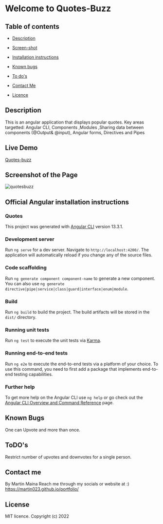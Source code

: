 # Welcome to Quotes-Buzz

## Table of contents
-   [Description](#description)
-   [Screen-shot](screenshot-of-the-page)

-   [Installation instructions](#official-angular-installation-instructions)

-   [Known bugs](#known-bugs)
-   [To do's](#todos)
-   [Contact Me](#contact-me)
-   [Licence](#license)


## Description
This is an angular application that displays popular quotes. Key areas targetted: Angular CLI, Components ,Modules ,Sharing data between components (@Output& @input), Angular forms, Directives and Pipes

## Live Demo
[Quotes-buzz](https://martin023.github.io/Quotes-buzz/)

## Screenshot of the Page
![quotesbuzz](https://user-images.githubusercontent.com/36125591/164618754-d2e61bf1-44f3-49f7-91bb-0e583304fb30.png)


## Official Angular installation instructions


### Quotes

This project was generated with [Angular CLI](https://github.com/angular/angular-cli) version 13.3.1.

### Development server

Run `ng serve` for a dev server. Navigate to `http://localhost:4200/`. The application will automatically reload if you change any of the source files.

### Code scaffolding

Run `ng generate component component-name` to generate a new component. You can also use `ng generate directive|pipe|service|class|guard|interface|enum|module`.

### Build

Run `ng build` to build the project. The build artifacts will be stored in the `dist/` directory.

### Running unit tests

Run `ng test` to execute the unit tests via [Karma](https://karma-runner.github.io).

### Running end-to-end tests

Run `ng e2e` to execute the end-to-end tests via a platform of your choice. To use this command, you need to first add a package that implements end-to-end testing capabilities.

### Further help

To get more help on the Angular CLI use `ng help` or go check out the [Angular CLI Overview and Command Reference](https://angular.io/cli) page.


## Known Bugs
One can Upvote and  more than once.

## ToDO's
Restrict number of upvotes and downvotes for a single person.

## Contact me
By Martin Maina 
Reach me through my socials or website at :) https://martin023.github.io/portfolio/

## License
MIT licence.
Copyright (c) 2022 

